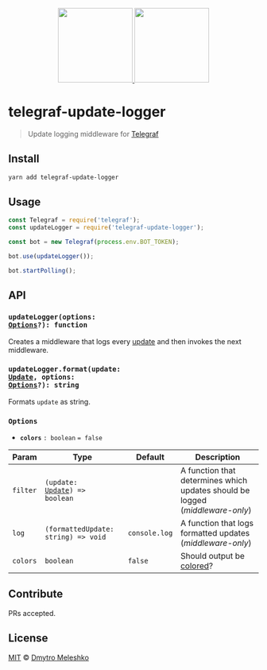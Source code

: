 <p align="center">
  <a href="https://telegram.org/">
    <img height="150" src="https://cdn.worldvectorlogo.com/logos/telegram.svg">
  </a>
  <a href="http://telegraf.js.org/">
    <img height="150" src="https://cdn.rawgit.com/telegraf/telegraf/develop/docs/telegraf.png">
  </a>
</p>

# telegraf-update-logger

> Update logging middleware for [Telegraf](http://telegraf.js.org/)

## Install

```bash
yarn add telegraf-update-logger
```

## Usage

```js
const Telegraf = require('telegraf');
const updateLogger = require('telegraf-update-logger');

const bot = new Telegraf(process.env.BOT_TOKEN);

bot.use(updateLogger());

bot.startPolling();
```

## API

### <code>updateLogger(options: <a href="#options">Options</a>?): function</code>

Creates a middleware that logs every [update](https://core.telegram.org/bots/api#update) and then invokes the next middleware.

### <code>updateLogger.format(update: <a href="https://core.telegram.org/bots/api#update">Update</a>, options: <a href="#options">Options</a>?): string</code>

Formats `update` as string.

### <code>Options</code>

* **`colors`** `: boolean` `= false`

| Param    | Type                                                                                             | Default       | Description                                                                   |
| -------- | ------------------------------------------------------------------------------------------------ | ------------- | ----------------------------------------------------------------------------- |
| `filter` | <code>(update: <a href="https://core.telegram.org/bots/api#update">Update</a>) => boolean</code> |               | A function that determines which updates should be logged (_middleware-only_) |
| `log`    | `(formattedUpdate: string) => void`                                                              | `console.log` | A function that logs formatted updates (_middleware-only_)                    |
| `colors` | `boolean`                                                                                        | `false`       | Should output be [colored](https://github.com/chalk/chalk/)?                  |

## Contribute

PRs accepted.

## License

[MIT](LICENSE) © [Dmytro Meleshko](https://github.com/dmitmel)
